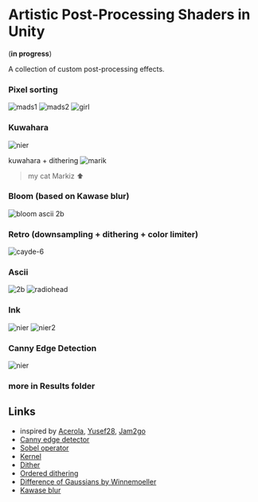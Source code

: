 ﻿# Artistic Post-Processing Shaders in Unity

(**in progress**)

A collection of custom post-processing effects.

### Pixel sorting
![mads1](Results/pixelsorting_dithering_mads.png)
![mads2](Results/ascii_pixelsorting_mads.png)
![girl](Results/pixelsort_gradientmap_girl.png)

### Kuwahara
![nier](Results/kuwahara_nier.png)

kuwahara + dithering
![marik](Results/kuwahara__Marik.png)
> my cat Markiz ⬆️

### Bloom (based on Kawase blur)
![bloom ascii 2b](Results/bloom_ascii_2b.png)

### Retro (downsampling + dithering + color limiter)
![cayde-6](Results/retro_cayde6.png)

### Ascii
![2b](Results/ascii_2b.png)
![radiohead](Results/ascii_radiohead.png)

### Ink
![nier](Results/ink_nier.png)
![nier2](Results/ink_nier2.png)

### Canny Edge Detection
![nier](Results/ed_nier.png)

### more in Results folder

## Links
- inspired by [Acerola](https://www.youtube.com/@Acerola_t), [Yusef28](https://www.youtube.com/@Yusef28), [Jam2go](https://www.youtube.com/@Jam2go/videos)
- [Canny edge detector](https://en.wikipedia.org/wiki/Canny_edge_detector)
- [Sobel operator](https://en.wikipedia.org/wiki/Sobel_operator)
- [Kernel](https://en.wikipedia.org/wiki/Kernel_(image_processing))
- [Dither](https://en.wikipedia.org/wiki/Dither)
- [Ordered dithering](https://en.wikipedia.org/wiki/Ordered_dithering)
- [Difference of Gaussians by Winnemoeller](https://users.cs.northwestern.edu/~sco590/winnemoeller-cag2012.pdf)
- [Kawase blur](https://github.com/tomc128/urp-kawase-blur)

